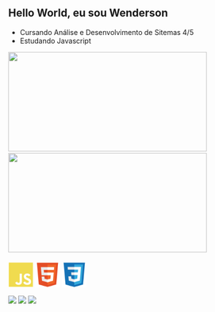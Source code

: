 ## Hello World, eu sou Wenderson 

- Cursando Análise e Desenvolvimento de Sitemas 4/5
- Estudando Javascript



<div>
  
  <img src="https://github-readme-stats.vercel.app/api?username=WendersonAlexandre&show_icons=true&theme=radical&hide_title=true" width="400" height="200" />
  <img src="https://github-readme-stats.vercel.app/api/top-langs/?username=WendersonAlexandre&layout=donut&theme=radical&hide_title=true" width="400" height="200" />

</div>


  <div style="display: inline_block";><br>
      <img align="center" alt="Rafa-Js" height="50" width="50" src="https://raw.githubusercontent.com/devicons/devicon/master/icons/javascript/javascript-plain.svg">
      <img align="center" alt="Rafa-HTML" height="50" width="50" src="https://raw.githubusercontent.com/devicons/devicon/master/icons/html5/html5-original.svg">
      <img align="center" alt="Rafa-CSS" height="50" width="50" src="https://raw.githubusercontent.com/devicons/devicon/master/icons/css3/css3-original.svg">
  </div>
<br>
  <div>
     <a href="https://www.instagram.com/wenderson_asr/" target="_blank"><img src="https://img.shields.io/badge/-Instagram-%23E4405F?style=for-the-badge&logo=instagram&logoColor=white" target="_blank"></a>
     <a href="https://www.linkedin.com/in/wenderson-alexandre-2aba08311/" target="_blank"><img src="https://img.shields.io/badge/-LinkedIn-%230077B5?style=for-the-badge&logo=linkedin&logoColor=white" target="_blank"></a> 
     <a href = "mailto:Wendersonalexandre68@gmail.com"><img src="https://img.shields.io/badge/-Gmail-%23333?style=for-the-badge&logo=gmail&logoColor=white" target="_blank"></a> 
  </div>





